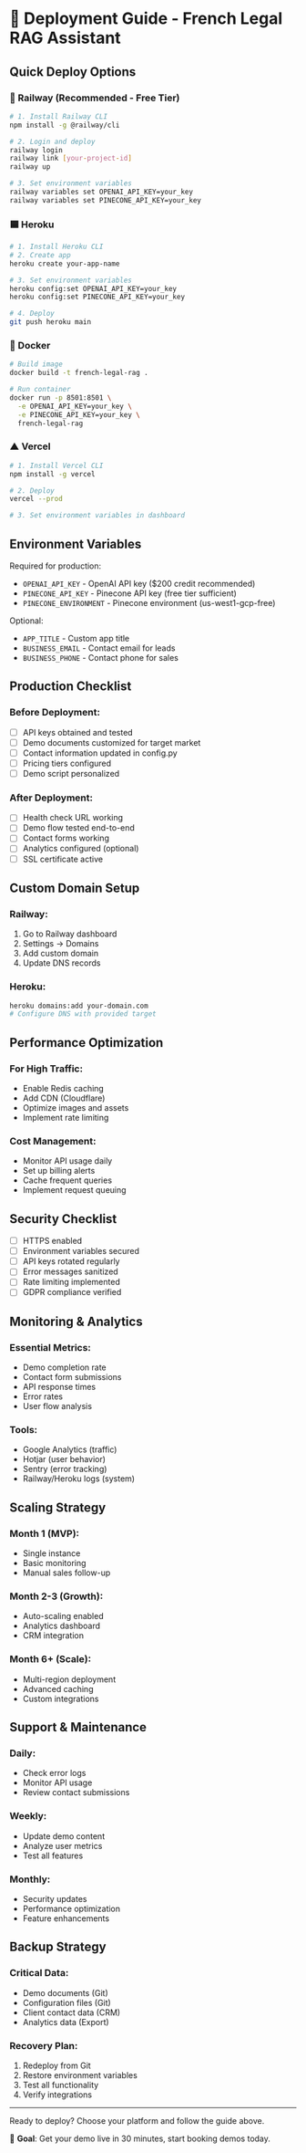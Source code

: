 # 🚀 Deployment Guide - French Legal RAG Assistant

## Quick Deploy Options

### 🚂 Railway (Recommended - Free Tier)
```bash
# 1. Install Railway CLI
npm install -g @railway/cli

# 2. Login and deploy
railway login
railway link [your-project-id]
railway up

# 3. Set environment variables
railway variables set OPENAI_API_KEY=your_key
railway variables set PINECONE_API_KEY=your_key
```

### 🟦 Heroku
```bash
# 1. Install Heroku CLI
# 2. Create app
heroku create your-app-name

# 3. Set environment variables  
heroku config:set OPENAI_API_KEY=your_key
heroku config:set PINECONE_API_KEY=your_key

# 4. Deploy
git push heroku main
```

### 🐳 Docker
```bash
# Build image
docker build -t french-legal-rag .

# Run container
docker run -p 8501:8501 \
  -e OPENAI_API_KEY=your_key \
  -e PINECONE_API_KEY=your_key \
  french-legal-rag
```

### ▲ Vercel
```bash
# 1. Install Vercel CLI
npm install -g vercel

# 2. Deploy
vercel --prod

# 3. Set environment variables in dashboard
```

## Environment Variables

Required for production:
- `OPENAI_API_KEY` - OpenAI API key ($200 credit recommended)
- `PINECONE_API_KEY` - Pinecone API key (free tier sufficient)
- `PINECONE_ENVIRONMENT` - Pinecone environment (us-west1-gcp-free)

Optional:
- `APP_TITLE` - Custom app title
- `BUSINESS_EMAIL` - Contact email for leads
- `BUSINESS_PHONE` - Contact phone for sales

## Production Checklist

### Before Deployment:
- [ ] API keys obtained and tested
- [ ] Demo documents customized for target market
- [ ] Contact information updated in config.py
- [ ] Pricing tiers configured
- [ ] Demo script personalized

### After Deployment:
- [ ] Health check URL working
- [ ] Demo flow tested end-to-end  
- [ ] Contact forms working
- [ ] Analytics configured (optional)
- [ ] SSL certificate active

## Custom Domain Setup

### Railway:
1. Go to Railway dashboard
2. Settings → Domains
3. Add custom domain
4. Update DNS records

### Heroku:
```bash
heroku domains:add your-domain.com
# Configure DNS with provided target
```

## Performance Optimization

### For High Traffic:
- Enable Redis caching
- Add CDN (Cloudflare)
- Optimize images and assets
- Implement rate limiting

### Cost Management:
- Monitor API usage daily
- Set up billing alerts
- Cache frequent queries
- Implement request queuing

## Security Checklist

- [ ] HTTPS enabled
- [ ] Environment variables secured
- [ ] API keys rotated regularly
- [ ] Error messages sanitized
- [ ] Rate limiting implemented
- [ ] GDPR compliance verified

## Monitoring & Analytics

### Essential Metrics:
- Demo completion rate
- Contact form submissions
- API response times
- Error rates
- User flow analysis

### Tools:
- Google Analytics (traffic)
- Hotjar (user behavior)
- Sentry (error tracking)
- Railway/Heroku logs (system)

## Scaling Strategy

### Month 1 (MVP):
- Single instance
- Basic monitoring
- Manual sales follow-up

### Month 2-3 (Growth):
- Auto-scaling enabled
- Analytics dashboard
- CRM integration

### Month 6+ (Scale):
- Multi-region deployment
- Advanced caching
- Custom integrations

## Support & Maintenance

### Daily:
- Check error logs
- Monitor API usage
- Review contact submissions

### Weekly:
- Update demo content
- Analyze user metrics
- Test all features

### Monthly:
- Security updates
- Performance optimization
- Feature enhancements

## Backup Strategy

### Critical Data:
- Demo documents (Git)
- Configuration files (Git)
- Client contact data (CRM)
- Analytics data (Export)

### Recovery Plan:
1. Redeploy from Git
2. Restore environment variables
3. Test all functionality
4. Verify integrations

---

Ready to deploy? Choose your platform and follow the guide above.

🎯 **Goal**: Get your demo live in 30 minutes, start booking demos today.